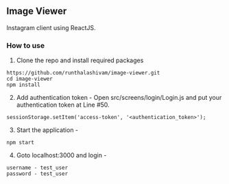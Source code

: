 ## Image Viewer

Instagram client using ReactJS.

### How to use

1. Clone the repo and install required packages
```
https://github.com/runthalashivam/image-viewer.git
cd image-viewer
npm install
```
2. Add authentication token - 
Open src/screens/login/Login.js and put your authentication token at Line #50.
```
sessionStorage.setItem('access-token', '<authentication_token>');
```
3. Start the application - 
```
npm start
```
4. Goto localhost:3000 and login - 
```
username - test_user
password - test_user
```